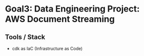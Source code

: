 # Goal3: Data Engineering Project: AWS Document Streaming

## Tools / Stack
- cdk as IaC (Infrastructure as Code)